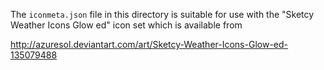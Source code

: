 The `iconmeta.json` file in this directory is suitable for use with the
"Sketcy Weather Icons Glow ed" icon set which is available from

<http://azuresol.deviantart.com/art/Sketcy-Weather-Icons-Glow-ed-135079488>
